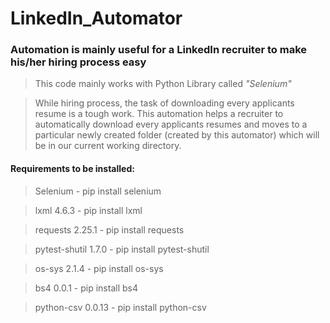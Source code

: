 # LinkedIn_Automator

### Automation is mainly useful for a LinkedIn recruiter to make his/her hiring process easy

> This code mainly works with Python Library called *"Selenium"*

> While hiring process, the task of downloading every applicants resume is a tough work. This automation helps a recruiter to automatically download every applicants resumes and moves to a particular newly created folder (created by this automator) which will be in our current working directory.

#### Requirements to be installed:
> Selenium - pip install selenium

> lxml 4.6.3 - pip install lxml

> requests 2.25.1 - pip install requests

> pytest-shutil 1.7.0 - pip install pytest-shutil

> os-sys 2.1.4 - pip install os-sys

> bs4 0.0.1 - pip install bs4

> python-csv 0.0.13 - pip install python-csv





